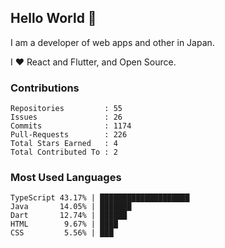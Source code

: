 ## Hello World 👋

I am a developer of web apps and other in Japan.

I ❤️ React and Flutter, and Open Source.

### Contributions

<!-- contributions start -->

    Repositories         : 55
    Issues               : 26
    Commits              : 1174
    Pull-Requests        : 226
    Total Stars Earned   : 4
    Total Contributed To : 2

<!-- contributions end -->

### Most Used Languages

<!-- most-used-languages start -->

    TypeScript 43.17% | ████████████████████
    Java       14.05% | ███████
    Dart       12.74% | ██████
    HTML        9.67% | ████
    CSS         5.56% | ███

<!-- most-used-languages end -->
